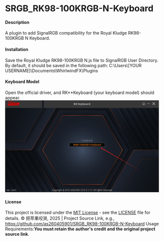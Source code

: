 # SRGB_RK98-100KRGB-N-Keyboard

#### Description
A plugin to add SignalRGB compatibility for the Royal Kludge RK98-100KRGB N Keyboard.

#### Installation
Save the Royal Kludge RK98-100KRGB N.js file to SignalRGB User Directory. By default, it should be saved in the following path:
C:\Users\\[YOUR USERNAME]\Documents\WhirlwindFX\Plugins

#### Keyboard Model
Open the official driver, and RK**Keyboard (your keyboard model) should appear.
![Check Keyboard Model](https://github.com/as260405901/SRGB_RK98-100KRGB-N-Keyboard/blob/main/Image/Device%20Model.png?raw=true)

#### License
This project is licensed under the [MIT License](LICENSE) - see the [LICENSE](LICENSE) file for details.
© 把苹果咬哭, 2025 | Project Source Link, e.g., https://github.com/as260405901/SRGB_RK98-100KRGB-N-Keyboard
Usage Requirements:**You must retain the author's credit and the original project source link**.

